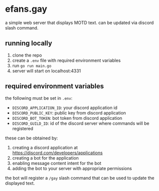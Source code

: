 # efans.gay

a simple web server that displays MOTD text. can be updated via discord slash command.

## running locally

1. clone the repo
2. create a `.env` file with required environment variables
3. run `go run main.go`
4. server will start on localhost:4331

## required environment variables

the following must be set in `.env`:

- `DISCORD_APPLICATION_ID`: your discord application id
- `DISCORD_PUBLIC_KEY`: public key from discord application
- `DISCORD_BOT_TOKEN`: bot token from discord application
- `DISCORD_GUILD_ID`: id of the discord server where commands will be registered

these can be obtained by:

1. creating a discord application at https://discord.com/developers/applications
2. creating a bot for the application
3. enabling message content intent for the bot
4. adding the bot to your server with appropriate permissions

the bot will register a `/gay` slash command that can be used to update the displayed text.
